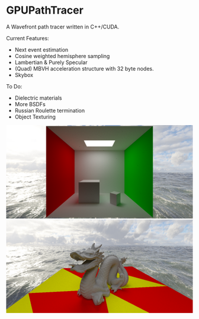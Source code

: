 # GPUPathTracer

A Wavefront path tracer written in C++/CUDA.

Current Features:
 - Next event estimation
 - Cosine weighted hemisphere sampling
  - Lambertian & Purely Specular
 - (Quad) MBVH acceleration structure with 32 byte nodes.
 - Skybox

To Do:
 - Dielectric materials
 - More BSDFs
 - Russian Roulette termination
 - Object Texturing
 
 <img src="https://github.com/georgeLorenzetti/GPUPathTracer/blob/master/CudaPathTracer/screenies/CudaPathTracer_IPgWP2Y2Lt.png"></img>
 <img src="https://github.com/georgeLorenzetti/GPUPathTracer/blob/master/CudaPathTracer/screenies/CudaPathTracer_Ehj1jNW2Ks.png"></img>
